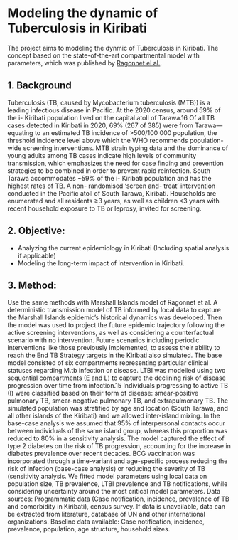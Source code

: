 # Modeling the dynamic of Tuberculosis in Kiribati
The project aims to modeling the dynmic of Tuberculosis in Kiribati. The concept based on the state-of-the-art compartmental model with parameters, which was published by [Ragonnet el al.](https://academic.oup.com/ije/advance-article/doi/10.1093/ije/dyac045/6552193).
## 1. Background
Tuberculosis (TB, caused by Mycobacterium tuberculosis (MTB)) is a leading infectious disease in Pacific. At the 2020 census, around 59% of the i- Kiribati population lived on the capital atoll of Tarawa.16 Of all TB cases detected in Kiribati in 2020, 69% (267 of 385) were from Tarawa—equating to an estimated TB incidence of >500/100 000 population, the threshold incidence level above which the WHO recommends population- wide screening interventions. MTB strain typing data and the dominance of young adults among TB cases indicate high levels of community transmission, which emphasizes the need for case finding and prevention strategies to be combined in order to prevent rapid reinfection. South Tarawa accommodates ~59% of the i- Kiribati population and has the highest rates of TB.
A non- randomised ‘screen and- treat’ intervention conducted in the Pacific atoll of South Tarawa, Kiribati. Households are enumerated and all residents ≥3 years, as well as children <3 years with recent household exposure to TB or leprosy, invited for screening.
## 2. Objective: 
-	Analyzing the current epidemiology in Kiribati (Including spatial analysis if applicable)
-	Modeling the long-term impact of intervention in Kiribati.
## 3. Method:
Use the same methods with Marshall Islands model of Ragonnet et al. A deterministic transmission model of TB informed by local data to capture the Marshall Islands epidemic’s historical dynamics was developed. Then the model was used to project the future epidemic trajectory following the active screening interventions, as well as considering a counterfactual scenario with no intervention. Future scenarios including periodic interventions like those previously implemented, to assess their ability to reach the End TB Strategy targets in the Kiribati also simulated.
The base model consisted of six compartments representing particular clinical statuses regarding M.tb infection or disease. LTBI was modelled using two sequential compartments (E and L) to capture the declining risk of disease progression over time from infection.15 Individuals progressing to active TB (I) were classified based on their form of disease: smear-positive pulmonary TB, smear-negative pulmonary TB, and extrapulmonary TB. The simulated population was stratified by age and location (South Tarawa, and all other islands of the Kiribati) and we allowed inter-island mixing. In the base-case analysis we assumed that 95% of interpersonal contacts occur between individuals of the same island group, whereas this proportion was reduced to 80% in a sensitivity analysis. The model captured the effect of type 2 diabetes on the risk of TB progression, accounting for the increase in diabetes prevalence over recent decades.
BCG vaccination was incorporated through a time-variant and age-specific process reducing the risk of infection (base-case analysis) or reducing the severity of TB (sensitivity analysis. We fitted model parameters using local data on population size, TB prevalence, LTBI prevalence and TB notifications, while considering uncertainty around the most critical model parameters.
Data sources: Programmatic data (Case notification, incidence, prevalence of TB and comorbidity in Kiribati), census survey. If data is unavailable, data can be extracted from literature, database of UN and other international organizations.
Baseline data available: Case notification, incidence, prevalence, population, age structure, household sizes.


